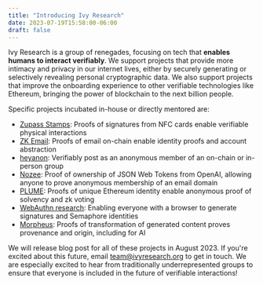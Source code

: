 ```yaml
---
title: "Introducing Ivy Research"
date: 2023-07-19T15:58:00-06:00
draft: false
---
```


Ivy Research is a group of renegades, focusing on tech that **enables humans to interact verifiably**. We support projects that provide more intimacy and privacy in our internet lives, either by securely generating or selectively revealing personal cryptographic data. We also support projects that improve the onboarding experience to other verifiable technologies like Ethereum, bringing the power of blockchain to the next billion people.

Specific projects incubated in-house or directly mentored are:

- [Zupass Stamps](https://pse-team.notion.site/Zupass-Stamps-Retrospective-v1-6bd7aa223f4d41cdb59b4ecf8aafb130): Proofs of signatures from NFC cards enable verifiable physical interactions
- [ZK Email](https://blog.aayushg.com/posts/zkemail/): Proofs of email on-chain enable identity proofs and account abstraction
- [heyanon](https://www.heyanon.wtf/): Verifiably post as an anonymous member of an on-chain or in-person group
- [Nozee](https://www.nozee.xyz/): Proof of ownership of JSON Web Tokens from OpenAI, allowing anyone to prove anonymous membership of an email domain
- [PLUME](https://blog.aayushg.com/posts/nullifier): Proofs of unique Ethereum identity enable anonymous proof of solvency and zk voting
- [WebAuthn research](https://github.com/semaphore-protocol/semaphore/tree/main/packages/heyauthn): Enabling everyone with a browser to generate signatures and Semaphore identities
- [Morpheus](https://dannybess.notion.site/Morpheus-a-perceptual-hash-based-registry-with-proofs-of-transformation-7d6b040d822d426a94813658844da49c): Proofs of transformation of generated content proves provenance and origin, including for AI

We will release blog post for all of these projects in August 2023. If you're excited about this future, email team@ivyresearch.org to get in touch. We are especially excited to hear from traditionally underrepresented groups to ensure that everyone is included in the future of verifiable interactions!

<!-- ## Goodbye world is a `templ` template example

Every time `Click Me!` is clicked, a request is sent to the API server, which renders `templ GoodbyeWorld()` from `partial/templates.templ`.

{{< html.inline >}}
<button
  hx-get="{{ .Site.Params.apiBaseUrl }}/goodbyeworld.html"
  hx-trigger="click"
  hx-target="#goodbye"
  hx-swap="beforeend">
  Click Me!
</button>
<div id="goodbye"></div>
{{< /html.inline >}}
 -->
